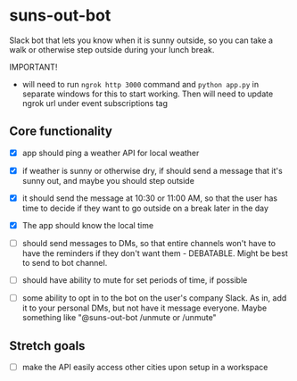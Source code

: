 # suns-out-bot
Slack bot that lets you know when it is sunny outside, so you can take a walk or otherwise step outside during your lunch break.

IMPORTANT!
- will need to run `ngrok http 3000` command and `python app.py` in separate windows for this to start working. Then will need to update ngrok url under event subscriptions tag



## Core functionality

- [x] app should ping a weather API for local weather

- [x] if weather is sunny or otherwise dry, if should send a message that it's sunny out, and maybe you should step outside

- [x] it should send the message at 10:30 or 11:00 AM, so that the user has time to decide if they want to go outside on a break later in the day

- [x] The app should know the local time

- [ ] should send messages to DMs, so that entire channels won't have to have the reminders if they don't want them - DEBATABLE. Might be best to send to bot channel.

- [ ] should have ability to mute for set periods of time, if possible


- [ ] some ability to opt in to the bot on the user's company Slack. As in, add it to your personal DMs, but not have it message everyone. Maybe something like "@suns-out-bot /unmute or /unmute"


## Stretch goals

- [ ] make the API easily access other cities upon setup in a workspace

## Use cases
-  People in offices with limited window access
-  Gives more time to plan lunch breaks
-  Saves time having to check the weather

## Limitations
- The weather report can be wrong 

## Testing
- [ ] It should send a message at the right time

- [ ] It should send certain messages under certain conditions

- [ ] If those conditions aren't met, it shouldn't send any messages

- [ ] make sure it can have different responses based on user import. If user A tells it to mute, it should stay mute for user A if user B tells it to unmute


## Steps
- [x] finish base bolt tutorial
- [x] make the bot print a "hello world" to a channel
- [ ] make the bot print a "hello world" as a DM - PENDING
- [ ] write tests
    - [ ] test for API response
    - [ ] test for timing
    - [ ] test that message is accurate
- [x] make the bot print at a certain time, day to day
- [x] make bot print according to conditionals
- [x] make bot consume weather API
    - [x] user weatherbit API - I know it works
    - [x] test file can read weather description 
- [x] make bot react to weather API
- [ ] add pause/mute functions

## APIs
- Slack's Bolt library
- Weatherbit API
- chat.PostMessage API



# How to add to your workspace
- Fork and clone this repo
- Sign up with Slack as a developer
- Add these permissions to your bot:
    - 
    - 
- Sign up with weatherbit and grab your API key. Doublecheck that you have a `.gitignore` file.
- create a `.env` file for your secret keys
- In your `.env` file, add these elements:
    - `SLACK_BOT_TOKEN`
        - needed for setting up the basic development Slack server
        - Detailed instructions on setting up and grabbing your bot user token [here](https://api.slack.com/authentication/token-types)
    - `SLACK_SIGNING SECRET`
        - also needed to set up your Slack development server
        - Instructions on grabbing that [here](https://api.slack.com/authentication/verifying-requests-from-slack#signing_secrets_admin_page):
    - `BOT_CHANNEL_ID`
        - comment `get_channel_id` back in at the bottom of `app.py`
        - run `python app.py`
        - Enter `https://slack.com/api/conversations.list` into Postman, or ping it from your terminal. It will call the `get_channel_id` function, and return a JSON response with information about the channel. Then, you can copy the value in the `id` section into your `.env` file.
    - `WEATHER_API_KEY`
        - needed to access the weather report. You can change the city/zip code as needed.
        - Found at Weatherbit [here](https://www.weatherbit.io/)
    - `ZIP_CODE`
        - This is needed so that the weatherbit API can know which location to check. Zip code is more exact and handles duplicates better than a city name.

- While in development mode, you will need to run `export YOUR_ENV_KEY=YOUR_ENV_VALUE` in the terminal for each item in the list above, e.g. `export ZIP_CODE=12345`
- Deployment incoming
- Don't forget to invite `suns-out-bot` to the channel you want it to post to, otherwise you will get an error.

# Change Log

2/16 : upon calling "schedule_weather_trigger", the app will call the function to send a message at the given time. When send_message is called, it will call "check_weather" at that moment, so that the weather report will be as accurate as the API can make it. If the weather is nice enough, a message will be sent to the "general" channel. Next up: make it work as a DM

2/19: Added temperatue to the message the bot sends, so users can have a better sense of whether or not they actually want to go outside.

3/1: Functionality is all here. Updated weatherbit API URL to take zipcodes instead of cities. Will give a more accurate weather report, and handles cities that share names with other cities.

## Useful Links

(Slack message scheduling)[https://api.slack.com/messaging/scheduling]


## To deploy
- might need env.py for configuration
    - https://medium.com/the-andela-way/how-to-build-a-task-notification-bot-for-slack-with-python-part-1-333cb50985f4

- an incoming webhook could probably take care of what I'm trying to do. Incoming webhooks don't appear to be legacy/deprecated
 - https://medium.com/the-andela-way/how-to-build-a-task-notification-bot-for-slack-with-python-part-2-eebf2b329422